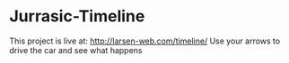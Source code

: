 # Jurrasic-Timeline

This project is live at:
http://larsen-web.com/timeline/
Use your arrows to drive the car and see what happens
